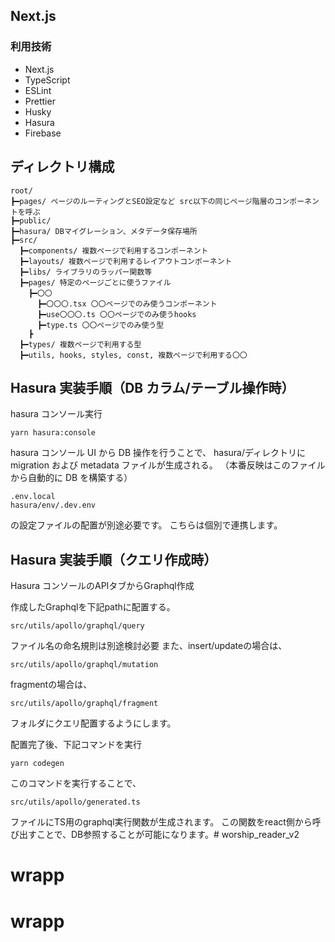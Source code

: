 ## Next.js

### 利用技術

- Next.js
- TypeScript
- ESLint
- Prettier
- Husky
- Hasura
- Firebase

## ディレクトリ構成

```
root/
┣━pages/ ページのルーティングとSEO設定など src以下の同じページ階層のコンポーネントを呼ぶ
┣━public/
┣━hasura/ DBマイグレーション、メタデータ保存場所
┣━src/
  ┣━components/ 複数ページで利用するコンポーネント
  ┣━layouts/ 複数ページで利用するレイアウトコンポーネント
  ┣━libs/ ライブラリのラッパー関数等
  ┣━pages/ 特定のページごとに使うファイル
    ┣━〇〇
      ┣━〇〇〇.tsx 〇〇ページでのみ使うコンポーネント
      ┣━use〇〇〇.ts 〇〇ページでのみ使うhooks
      ┣━type.ts 〇〇ページでのみ使う型
    ┣
  ┣━types/ 複数ページで利用する型
  ┣━utils, hooks, styles, const, 複数ページで利用する〇〇

```

## Hasura 実装手順（DB カラム/テーブル操作時）

hasura コンソール実行

```
yarn hasura:console
```

hasura コンソール UI から DB 操作を行うことで、
hasura/ディレクトリに migration および metadata ファイルが生成される。
（本番反映はこのファイルから自動的に DB を構築する）

```
.env.local
hasura/env/.dev.env
```
の設定ファイルの配置が別途必要です。
こちらは個別で連携します。

## Hasura 実装手順（クエリ作成時）
Hasura コンソールのAPIタブからGraphql作成

作成したGraphqlを下記pathに配置する。
```
src/utils/apollo/graphql/query
```
ファイル名の命名規則は別途検討必要
また、insert/updateの場合は、
```
src/utils/apollo/graphql/mutation
```
fragmentの場合は、
```
src/utils/apollo/graphql/fragment
```
フォルダにクエリ配置するようにします。

配置完了後、下記コマンドを実行
```
yarn codegen
```
このコマンドを実行することで、
```
src/utils/apollo/generated.ts
```
ファイルにTS用のgraphql実行関数が生成されます。
この関数をreact側から呼び出すことで、DB参照することが可能になります。# worship_reader_v2
# wrapp
# wrapp
